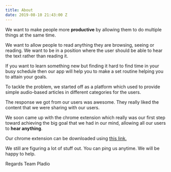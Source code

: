 ```yaml
---
title: About
date: 2019-08-10 21:43:00 Z
---
```


We want to make people more **productive** by allowing them to do multiple things at the same time.

We want to allow people to read anything they are browsing, seeing or reading. We want to be in a position where the user should be able to hear the text rather than reading it.

If you want to learn something new but finding it hard to find time in your busy schedule then our app will help you to make a set routine helping you to attain your goals.

To tackle the problem, we started off as a platform which used to provide simple audio-based articles in different categories for the users.

The response we got from our users was awesome. They really liked the content that we were sharing with our users.

We soon came up with the chrome extension which really was our first step toward achieving the big goal that we had in our mind, allowing all our users to **hear anything**.

Our chrome extension can be downloaded using [this link.](https://chrome.google.com/webstore/detail/pladio/bgecfahjghhjiddinkiolpanfkpdfhco)

We still are figuring a lot of stuff out. You can ping us anytime. We will be happy to help.

Regards
Team Pladio
